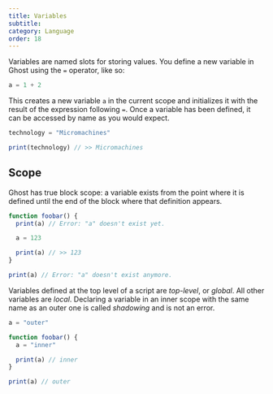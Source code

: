 ```yaml
---
title: Variables
subtitle:
category: Language
order: 18
---
```


Variables are named slots for storing values. You define a new variable in Ghost using the `=` operator, like so:

```typescript
a = 1 + 2
```

This creates a new variable `a` in the current scope and initializes it with the result of the expression following `=`. Once a variable has been defined, it can be accessed by name as you would expect.

```typescript
technology = "Micromachines"

print(technology) // >> Micromachines
```

## Scope

Ghost has true block scope: a variable exists from the point where it is defined until the end of the block where that definition appears.

```typescript
function foobar() {
  print(a) // Error: "a" doesn't exist yet.

  a = 123

  print(a) // >> 123
}

print(a) // Error: "a" doesn't exist anymore.
```

Variables defined at the top level of a script are _top-level_, or _global_. All other variables are _local_. Declaring a variable in an inner scope with the same name as an outer one is called _shadowing_ and is not an error.

```typescript
a = "outer"

function foobar() {
  a = "inner"

  print(a) // inner
}

print(a) // outer
```
